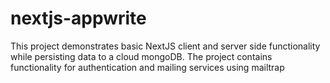 # nextjs-appwrite
This project demonstrates basic NextJS client and server side functionality while persisting data to a cloud mongoDB. The project contains functionality for authentication and mailing services using mailtrap
